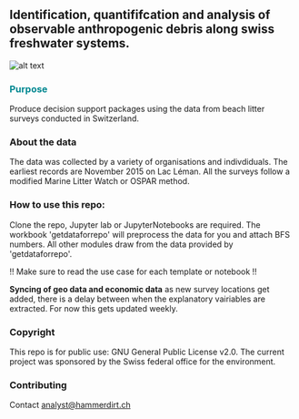 ## Identification, quantififcation and analysis of observable anthropogenic debris along swiss freshwater systems.
![alt text](http://url/to/img.png)

### <span style="color:#008891">Purpose</span>

Produce decision support packages using the data from beach litter surveys conducted in Switzerland.

### About the data

The data was collected by a variety of organisations and indivdiduals. The earliest records are November 2015 on Lac Léman. All the surveys follow a modified Marine Litter Watch or OSPAR method.

### How to use this repo:

Clone the repo, Jupyter lab or JupyterNotebooks are required. The workbook 'getdataforrepo' will preprocess the data for you and attach BFS numbers. All other modules draw from the data provided by 'getdataforrepo'.

!! Make sure to read the use case for each template or notebook !!

**Syncing of geo data and economic data** as new survey locations get added, there is a delay between when the explanatory vairiables are extracted. For now this gets updated weekly.

### Copyright

This repo is for public use: GNU General Public License v2.0. The current project was sponsored by the Swiss federal office for the environment.

### Contributing

Contact analyst@hammerdirt.ch
